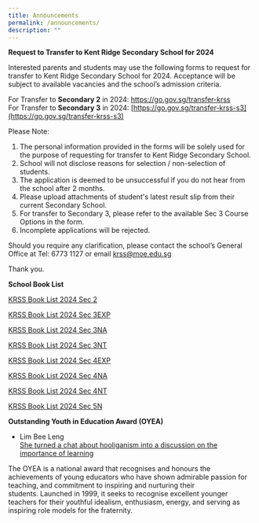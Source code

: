 ```yaml
---
title: Announcements
permalink: /announcements/
description: ""
---
```

**Request to Transfer to Kent Ridge Secondary School for 2024**

Interested parents and students may use the following forms to request for transfer to Kent Ridge Secondary School for 2024. 
Acceptance will be subject to available vacancies and the school’s admission criteria. 

For Transfer to **Secondary 2** in 2024:
[https://go.gov.sg/transfer-krss ](https://go.gov.sg/transfer-krss)<br>
For Transfer to **Secondary 3** in 2024: [https://go.gov.sg/transfer-krss-s3](https://go.gov.sg/transfer-krss-s3)

Please Note:
1.	The personal information provided in the forms will be solely used for the purpose of requesting for transfer to Kent Ridge Secondary School.   
2.	School will not disclose reasons for selection / non-selection of students.  
3.	The application is deemed to be unsuccessful if you do not hear from the school after 2 months. 
4.	Please upload attachments of student's latest result slip from their current Secondary School. 
5.	For transfer to Secondary 3, please refer to the available Sec 3 Course Options in the form. 
6.	Incomplete applications will be rejected. 

Should you require any clarification, please contact the school’s General Office at Tel: 6773 1127 or email [krss@moe.edu.sg ](krss@moe.edu.sg )  

Thank you.

**School Book List**

[KRSS Book List 2024 Sec 2](/files/krss%20book%20list%202024%20sec2.pdf)

[KRSS Book List 2024 Sec 3EXP](/files/krss%20book%20list%202024%203exp.pdf)

[KRSS Book List 2024 Sec 3NA](/files/krss%20book%20list%202024%203na.pdf)

[KRSS Book List 2024 Sec 3NT](/files/krss%20book%20list%202024%203nt.pdf)

[KRSS Book List 2024 Sec 4EXP](/files/krss%20book%20list%202024%204exp.pdf)

[KRSS Book List 2024 Sec 4NA](/files/krss%20book%20list%202024%204na.pdf)

[KRSS Book List 2024 Sec 4NT](/files/krss%20book%20list%202024%204nt.pdf)

[KRSS Book List 2024 Sec 5N](/files/krss%20book%20list%202024%205n.pdf)




**Outstanding Youth in Education Award (OYEA)**

*   Lim Bee Leng  
    [She turned a chat about hooliganism into a discussion on the importance of learning](https://www.schoolbag.edu.sg/story/she-turned-a-chat-about-hooliganism-into-a-discussion-on-the-importance-of-learning)

The OYEA is a national award that recognises and honours the achievements of young educators who&nbsp;have shown admirable passion for teaching, and commitment to inspiring and nurturing their students.&nbsp;Launched in 1999, it seeks to recognise excellent younger teachers for their youthful idealism, enthusiasm, energy, and serving as inspiring role models for the fraternity.<br><br>
